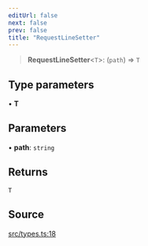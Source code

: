 ```yaml
---
editUrl: false
next: false
prev: false
title: "RequestLineSetter"
---
```


> **RequestLineSetter**\<`T`\>: (`path`) => `T`

## Type parameters

• **T**

## Parameters

• **path**: `string`

## Returns

`T`

## Source

[src/types.ts:18](https://github.com/eddienubes/sagetest/blob/7d90467/src/types.ts#L18)
